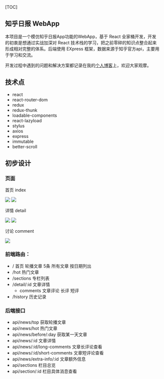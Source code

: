 [TOC]

## 知乎日报 WebApp

本项目是一个模仿知乎日报App功能的WebApp，基于 React 全家桶开发，开发的初衷是想通过实战加深对 React 技术栈的学习，把之前零碎的知识点整合起来形成相对完整的体系。后端使用 EXpress 框架，数据来源于知乎官方api，主要用于学习和交流。

开发过程中遇到的问题和解决方案都记录在我的[个人博客](https://serjaime.github.io/)上，欢迎大家观摩。

## 技术点

- react
- react-router-dom
- redux
- redux-thunk
- loadable-components
- react-lazyload
- stylus
- axios
- express
- immutable
- better-scroll

## 初步设计

### 页面

首页 index

![](https://ws1.sinaimg.cn/large/0072Lfvtly1g0ugnyfsuqj30ku1127hs.jpg)
![](https://ws1.sinaimg.cn/large/0072Lfvtly1g0ugqaat5fj30ku1127do.jpg)

详情 detail

![](https://ws1.sinaimg.cn/large/0072Lfvtly1g0ugsi686kj30ku112to4.jpg)
![](https://ws1.sinaimg.cn/large/0072Lfvtly1g0ugt0470rj30ku112ws1.jpg)

讨论 comment

![](https://ws1.sinaimg.cn/large/0072Lfvtly1g0ugtkfziyj30ku112wl7.jpg)

### 前端路由：

- / 首页
轮播文章 5条
所有文章 按日期列出
- /hot 热门文章
- /sections 专栏列表
- /detail/:id 文章详情
    - comments 文章评论
    长评 短评
- /history 历史记录

### 后端接口

- api/news/top 获取轮播文章 
- api/news/hot 热门文章
- api/news/before/:day 获取某一天文章
- api/news/:id 文章详情
- api/news/:id/long-comments 文章长评论查看
- api/news/:id/short-comments 文章短评论查看
- api/news/extra-info/:id 文章额外信息
- api/sections 栏目总览
- api/section/:id 栏目具体消息查看